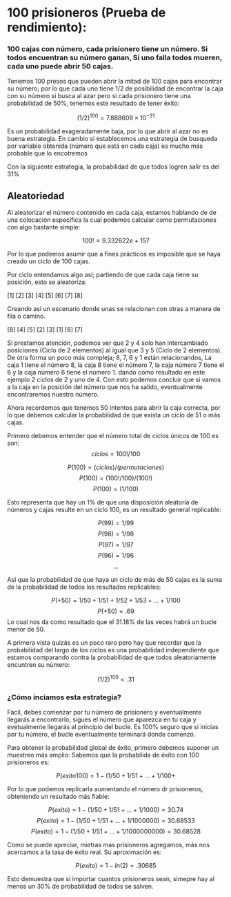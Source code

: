 # 100 prisioneros (Prueba de rendimiento):

### 100 cajas con número, cada prisionero tiene un número. Si todos encuentran su número ganan, Sí uno falla todos mueren, cada uno puede abrir 50 cajas.


Tenemos 100 presos que pueden abrir la mitad de 100 cajas para encontrar su número; por lo que cada uno tiene 1/2 de posibilidad de encontrar la caja con su número si busca al azar pero si cada prisionero tiene una probabilidad de 50%, tenemos este resultado de tener éxito:

$$
(1/2)^{100} = 7.888609×10^{−31}
$$
       
Es un probabilidad exageradamente baja, por lo que abrir al azar no es buena estrategia.
En cambio si establecemos una estrategia de busqueda por variable obtenida (número que está en cada caja) es mucho más probable que lo encotremos


Con la siguiente estrategia, la probabilidad de que todos logren salir es del 31%


## Aleatoriedad

Al aleatorizar el número contenido en cada caja, estamos hablando de de una colocación específica la cual podemos calcular como permutaciones con algo bastante simple:



$$
100! = 9.332622e+157
$$


Por lo que podemos asumir que a fines prácticos es imposible que se haya creado un ciclo de 100 cajas.  

Por ciclo entendamos algo así; partiendo de que cada caja tiene su posición, esto se aleatoriza:

>
[1] [2] [3] [4] [5] [6] [7] [8] 
>

Creando así un escenario donde unas se relacionan con otras a manera de fila o camino.

>
[8] [4] [5] [2] [3] [1] [6] [7] 
>

Si prestamos atención, podemos ver que 2 y 4 solo han intercambiado posiciones (Ciclo de 2 elementos) al igual que 3 y 5 (Ciclo de 2 elementos). De otra forma un poco más compleja; 8, 7, 6 y 1 están relacionandos,  La caja 1 tiene el número 8, la caja 8 tiene el número 7, la caja número 7 tiene el 6 y la caja número 6 tiene el número 1.  dando como resultado en este ejemplo 2 ciclos de 2 y uno de 4. Con esto podemos concluir que si vamos a la caja en la posición del número que nos ha salido, eventualmente encontraremos nuestro número.    

Ahora recordemos que tenemos 50 intentos para abrir la caja correcta, por lo que debemos calcular la probabilidad de que exista un ciclo de 51 o más cajas.


Primero debemos entender que el número total de ciclos únicos de 100 es son:
$$
ciclos = 100!/100
$$

$$
P(100) = (ciclos)/(permutaciones)
$$
$$
P(100) = (100!/100)/(100!)
$$
$$
P(100) = (1/100)
$$

Esto representa que hay un 1% de que una disposición aleatoria de números y cajas resulte en un ciclo 100, es un resultado general replicable:

$$
P(99) = 1/99%
$$
$$
P(98) = 1/98%
$$
$$
P(97) = 1/97%
$$
$$
P(96) = 1/96%
$$
$$
...
$$

Así que la probabilidad de que haya un ciclo de más de 50 cajas es la suma de la probabilidad de todos los resultados replicables:

$$
P(+50) = {1/50}+{1/51}+{1/52}+{1/53}+...+{1/100}
$$
$$
P(+50) = .69
$$
Lo cual nos da como resultado que el 31.18% de las veces habrá un bucle menor de 50.

A primera vista quizás es un poco raro pero hay que recordar que la probabilidad del largo de los ciclos es una probabilidad independiente que estamos comparando contra la probabilidad de que todos aleatoriamente encuntren su número:

$$
(1/2)^{100} < .31
$$

### ¿Cómo inciamos esta estrategia?

Fácil, debes comenzar por tu número de prisionero y eventualmente llegarás a encontrarlo, sigues el número que aparezca en tu caja y evetualmente llegarás al principio del bucle. Es 100% seguro que si inicias por tu número, el bucle eventualmente terminará donde comenzó.

Para obtener la probabilidad global de éxito, primero debemos suponer un muestreo más amplio:
Sabemos que la probabilida de éxito con 100 prisioneros es: 

$$
P(exito 100) = 1-({1/50}+{1/51}+...+{1/100}+
$$

Por lo que podemos replicarla aumentando el número dr prisioneros, obteniendo un resultado más fiable:


$$
P(exito) = 1-({1/50}+{1/51}+...+{1/1000}) = 30.74 
$$
$$
P(exito) = 1-({1/50}+{1/51}+...+{1/1000000}) = 30.68533
$$
$$
P(exito) = 1-({1/50}+{1/51}+...+{1/1000000000}) = 30.68528
$$

Como se puede apreciar, mietras mas prisioneros agregamos, más nos acercamos a la tasa de éxito real. Su aproximación es:

$$
P(exito) = 1 - ln(2) = .30685
$$

Esto demuestra que si importar cuantos prisioneros sean, simepre hay al menos un 30% de probabilidad de todos se salven.

